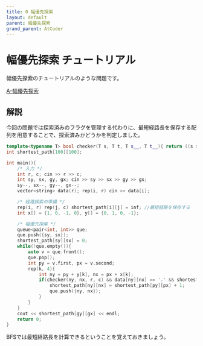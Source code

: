 ```yaml
---
title: 0 幅優先探索
layout: default
parent: 幅優先探索
grand_parent: AtCoder
---
```


# 幅優先探索 チュートリアル
幅優先探索のチュートリアルのような問題です。

<a href="https://atcoder.jp/contests/atc002/tasks/abc007_3" target="_blank">A-幅優先探索</a>

## 解説

今回の問題では探索済みのフラグを管理する代わりに、最短経路長を保存する配列を用意することで、探索済みかどうかを判定しました。

```cpp
template<typename T> bool checker(T s, T t, T s__, T t__){ return ((s >= 0 && t >= 0 && s < s__ && t < t__) ? true : false); }
int shortest_path[100][100];

int main(){
    /* 入力 */
    int r, c; cin >> r >> c;
    int sy, sx, gy, gx; cin >> sy >> sx >> gy >> gx;
    sy--, sx--, gy--, gx--;
    vector<string> data(r); rep(i, r) cin >> data[i];

    /* 経路探索の準備 */
    rep(i, r) rep(j, c) shortest_path[i][j] = inf; //最短経路を保存する
    int x[] = {1, 0, -1, 0}, y[] = {0, 1, 0, -1};

    /* 幅優先探索 */
    queue<pair<int, int>> que;
    que.push({sy, sx});
    shortest_path[sy][sx] = 0;
    while(!que.empty()){
        auto v = que.front();
        que.pop();
        int py = v.first, px = v.second;
        rep(k, 4){
            int ny = py + y[k], nx = px + x[k];
            if(checker(ny, nx, r, c) && data[ny][nx] == '.' && shortest_path[ny][nx] == inf){
                shortest_path[ny][nx] = shortest_path[py][px] + 1;
                que.push({ny, nx});
            }
        }
    }
    cout << shortest_path[gy][gx] << endl;
    return 0;
}
```

BFSでは最短経路長を計算できるということを覚えておきましょう。